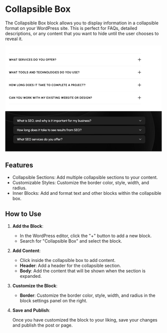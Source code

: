 # Collapsible Box
The Collapsible Box block allows you to display information in a collapsible format on your WordPress site. This is perfect for FAQs, detailed descriptions, or any content that you want to hide until the user chooses to reveal it.

![collapsible box](/img/crevia/collapsible-box.jpg)

## Features
- Collapsible Sections: Add multiple collapsible sections to your content.
- Customizable Styles: Customize the border color, style, width, and radius.
- Inner Blocks: Add and format text and other blocks within the collapsible box.

## How to Use
1. **Add the Block**:
   - In the WordPress editor, click the "+" button to add a new block.
   - Search for "Collapsible Box" and select the block.
2. **Add Content**:
   - Click inside the collapsible box to add content.
   - **Header**: Add a header for the collapsible section.
   - **Body**: Add the content that will be shown when the section is expanded.
3. **Customize the Block**:
   - **Border**: Customize the border color, style, width, and radius in the block settings panel on the right.
4. **Save and Publish**:

   Once you have customized the block to your liking, save your changes and publish the post or page.